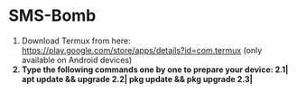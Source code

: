 # SMS-Bomb
1. Download Termux from here: https://play.google.com/store/apps/details?id=com.termux (only available on Android devices) <b>
2. Type the following commands one by one to prepare your device: <b> 2.1| apt update && upgrade 2.2| pkg update && pkg upgrade 2.3|
